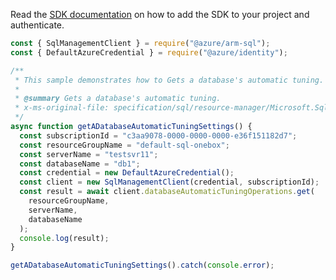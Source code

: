Read the [SDK documentation](https://github.com/Azure/azure-sdk-for-js/blob/%40azure%2Farm-sql_9.0.1/sdk/sql/arm-sql/README.md) on how to add the SDK to your project and authenticate.

```javascript
const { SqlManagementClient } = require("@azure/arm-sql");
const { DefaultAzureCredential } = require("@azure/identity");

/**
 * This sample demonstrates how to Gets a database's automatic tuning.
 *
 * @summary Gets a database's automatic tuning.
 * x-ms-original-file: specification/sql/resource-manager/Microsoft.Sql/preview/2020-11-01-preview/examples/DatabaseAutomaticTuningGet.json
 */
async function getADatabaseAutomaticTuningSettings() {
  const subscriptionId = "c3aa9078-0000-0000-0000-e36f151182d7";
  const resourceGroupName = "default-sql-onebox";
  const serverName = "testsvr11";
  const databaseName = "db1";
  const credential = new DefaultAzureCredential();
  const client = new SqlManagementClient(credential, subscriptionId);
  const result = await client.databaseAutomaticTuningOperations.get(
    resourceGroupName,
    serverName,
    databaseName
  );
  console.log(result);
}

getADatabaseAutomaticTuningSettings().catch(console.error);
```
